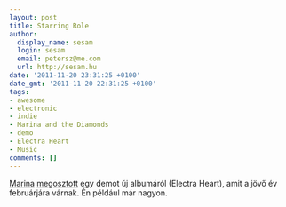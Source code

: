 ```yaml
---
layout: post
title: Starring Role
author:
  display_name: sesam
  login: sesam
  email: petersz@me.com
  url: http://sesam.hu
date: '2011-11-20 23:31:25 +0100'
date_gmt: '2011-11-20 22:31:25 +0100'
tags:
- awesome
- electronic
- indie
- Marina and the Diamonds
- demo
- Electra Heart
- Music
comments: []
---
```


[Marina](http://www.last.fm/music/Marina%2B%2526%2BThe%2BDiamonds) [megosztott](https://twitter.com/#!/MarinasDiamonds/status/138356354510360579) egy demot új albumáról (Electra Heart), amit a jövő év februárjára várnak. Én például már nagyon.
